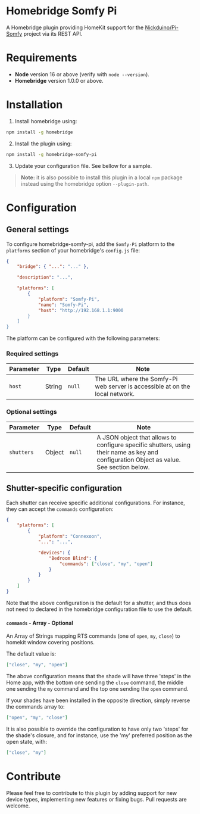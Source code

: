 # Homebridge Somfy Pi

A Homebridge plugin providing HomeKit support for the [Nickduino/Pi-Somfy](https://github.com/Nickduino/Pi-Somfy) project via its REST API.

# Requirements

-   **Node** version 16 or above (verify with `node --version`).
-   **Homebridge** version 1.0.0 or above.

# Installation

1. Install homebridge using:

```sh
npm install -g homebridge
```

2. Install the plugin using:

```sh
npm install -g homebridge-somfy-pi
```

3. Update your configuration file. See bellow for a sample.

> **Note:** it is also possible to install this plugin in a local `npm` package instead using the homebridge option `--plugin-path`.

# Configuration

## General settings

To configure homebridge-somfy-pi, add the `Somfy-Pi` platform to the `platforms` section of your homebridge's `config.js` file:

```json
{
    "bridge": { "...": "..." },

    "description": "...",

    "platforms": [
        {
            "platform": "Somfy-Pi",
            "name": "Somfy-Pi",
            "host": "http://192.168.1.1:9000
        }
    ]
}
```

The platform can be configured with the following parameters:

### Required settings

| Parameter | Type   | Default | Note                                                                         |
| --------- | ------ | ------- | ---------------------------------------------------------------------------- |
| `host`    | String | `null`  | The URL where the Somfy-Pi web server is accessible at on the local network. |

### Optional settings

| Parameter  | Type   | Default | Note                                                                                                                                    |
| ---------- | ------ | ------- | --------------------------------------------------------------------------------------------------------------------------------------- |
| `shutters` | Object | `null`  | A JSON object that allows to configure specific shutters, using their name as key and configuration Object as value. See section below. |

## Shutter-specific configuration

Each shutter can receive specific additional configurations. For instance, they can accept the `commands` configuration:

```json
{
    "platforms": [
        {
            "platform": "Connexoon",
            "...": "...",

            "devices": {
                "Bedroom Blind": {
                    "commands": ["close", "my", "open"]
                }
            }
        }
    ]
}
```

Note that the above configuration is the default for a shutter, and thus does not need to declared in the homebridge configuration file to use the default.

#### `commands` - Array - Optional

An Array of Strings mapping RTS commands (one of `open`, `my`, `close`) to homekit window covering positions.

The default value is:

```json
["close", "my", "open"]
```

The above configuration means that the shade will have three 'steps' in the Home app, with the bottom one sending the `close` command, the middle one sending the `my` command and the top one sending the `open` command.

If your shades have been installed in the opposite direction, simply reverse the commands array to:

```json
["open", "my", "close"]
```

It is also possible to override the configuration to have only two 'steps' for the shade's closure, and for instance, use the 'my' preferred position as the open state, with:

```json
["close", "my"]
```

# Contribute

Please feel free to contribute to this plugin by adding support for new device types, implementing new features or fixing bugs. Pull requests are welcome.
